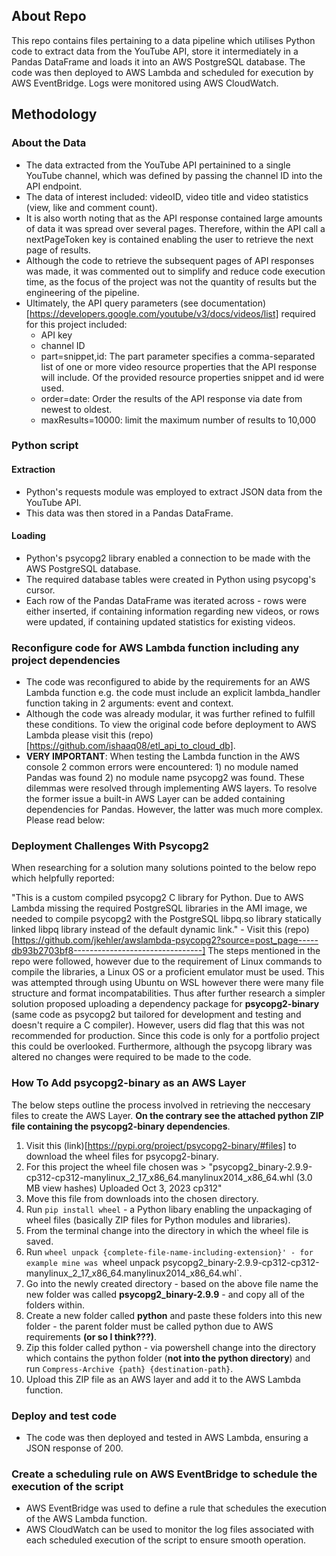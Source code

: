 ## About Repo
This repo contains files pertaining to a data pipeline which utilises Python code to extract data from the YouTube API, store it intermediately in a Pandas DataFrame and loads it into an AWS PostgreSQL database. The code was then deployed to 
AWS Lambda and scheduled for execution by AWS EventBridge. Logs were monitored using AWS CloudWatch.

## Methodology

### About the Data
- The data extracted from the YouTube API pertainined to a single YouTube channel, which was defined by passing the channel ID into the API endpoint.
- The data of interest included: videoID, video title and video statistics (view, like and comment count).
- It is also worth noting that as the API response contained large amounts of data it was spread over several pages. Therefore, within the API call a nextPageToken key is contained enabling the user to retrieve the next page of results.
- Although the code to retrieve the subsequent pages of API responses was made, it was commented out to simplify and reduce code execution time, as the focus of the project was not the quantity of results but the engineering of the pipeline.
- Ultimately, the API query parameters (see documentation) [https://developers.google.com/youtube/v3/docs/videos/list] required for this project included:
  - API key
  - channel ID
  - part=snippet,id: The part parameter specifies a comma-separated list of one or more video resource properties that the API response will include. Of the provided resource properties snippet and id were used.
  - order=date: Order the results of the API response via date from newest to oldest.
  - maxResults=10000: limit the maximum number of results to 10,000

### Python script

#### Extraction
- Python's requests module was employed to extract JSON data from the YouTube API. 
- This data was then stored in a Pandas DataFrame.   

#### Loading
- Python's psycopg2 library enabled a connection to be made with the AWS PostgreSQL database.
- The required database tables were created in Python using psycopg's cursor.
- Each row of the Pandas DataFrame was iterated across - rows were either inserted, if containing information regarding new videos, or rows were updated, if containing updated statistics for existing videos.

### Reconfigure code for AWS Lambda function including any project dependencies
- The code was reconfigured to abide by the requirements for an AWS Lambda function e.g. the code must include an explicit lambda_handler function taking in 2 arguments: event and context.
- Although the code was already modular, it was further refined to fulfill these conditions. To view the original code before deployment to AWS Lambda please visit this (repo)[https://github.com/ishaaq08/etl_api_to_cloud_db].
- **VERY IMPORTANT**: When testing the Lambda function in the AWS console 2 common errors were encountered: 1) no module named Pandas was found 2) no module name psycopg2 was found. These dilemmas were resolved through implementing AWS layers.
To resolve the former issue a built-in AWS Layer can be added containing dependencies for Pandas. However, the latter was much more complex. Please read below:

### Deployment Challenges With Psycopg2
When researching for a solution many solutions pointed to the below repo which helpfully reported:

"This is a custom compiled psycopg2 C library for Python. Due to AWS Lambda missing the required PostgreSQL libraries in the AMI image, we needed to compile psycopg2 with the PostgreSQL libpq.so library statically linked libpq library instead of the default dynamic link." - Visit this (repo)[https://github.com/jkehler/awslambda-psycopg2?source=post_page-----db93b2703bf8--------------------------------]
The steps mentioned in the repo were followed, however due to the requirement of Linux commands to compile the libraries, a Linux OS or a proficient emulator must be used. This was attempted through using Ubuntu on WSL however there were many file structure and format incompatabilities. Thus after further research a simpler solution proposed uploading a dependency package for **psycopg2-binary** (same code as psycopg2 but tailored for development and testing and doesn't require a C compiler). However, users did flag that this was not recommended for production. Since this code is only for a portfolio project this could be overlooked. Furthermore, although the psycopg library was altered no changes were required to be made to the code.

### How To Add psycopg2-binary as an AWS Layer
The below steps outline the process involved in retrieving the neccesary files to create the AWS Layer. **On the contrary see the attached python ZIP file containing the psycopg2-binary dependencies**.

1) Visit this (link)[https://pypi.org/project/psycopg2-binary/#files] to download the wheel files for psycopg2-binary.
2) For this project the wheel file chosen was > "psycopg2_binary-2.9.9-cp312-cp312-manylinux_2_17_x86_64.manylinux2014_x86_64.whl (3.0 MB view hashes) Uploaded Oct 3, 2023 cp312"
3) Move this file from downloads into the chosen directory.
4) Run `pip install wheel` - a Python libary enabling the unpackaging of wheel files (basically ZIP files for Python modules and libraries).
5) From the terminal change into the directory in which the wheel file is saved.
6) Run `wheel unpack {complete-file-name-including-extension}' - for example mine was `wheel unpack psycopg2_binary-2.9.9-cp312-cp312-manylinux_2_17_x86_64.manylinux2014_x86_64.whl`.
7) Go into the newly created directory - based on the above file name the new folder was called **psycopg2_binary-2.9.9** - and copy all of the folders within.
8) Create a new folder called **python** and paste these folders into this new folder - the parent folder must be called python due to AWS requirements **(or so I think???)**.
9) Zip this folder called python - via powershell change into the directory which contains the python folder (**not into the python directory**) and run `Compress-Archive {path} {destination-path}`.
10) Upload this ZIP file as an AWS layer and add it to the AWS Lambda function.

### Deploy and test code
- The code was then deployed and tested in AWS Lambda, ensuring a JSON response of 200.

### Create a scheduling rule on AWS EventBridge to schedule the execution of the script
- AWS EventBridge was used to define a rule that schedules the execution of the AWS Lambda function.
- AWS CloudWatch can be used to monitor the log files associated with each scheduled execution of the script to ensure smooth operation.
